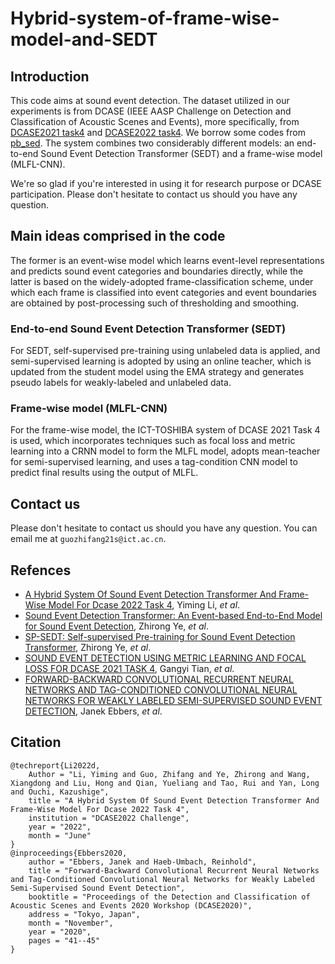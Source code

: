 # Hybrid-system-of-frame-wise-model-and-SEDT
## Introduction
This code aims at sound event detection. The dataset utilized in our experiments is from DCASE (IEEE AASP Challenge on Detection and Classification of Acoustic Scenes and Events), more specifically, from [DCASE2021 task4](https://dcase.community/challenge2021/task-sound-event-detection-and-separation-in-domestic-environments) and [DCASE2022 task4](https://dcase.community/challenge2022/task-sound-event-detection-in-domestic-environments#evaluation-set). We borrow some codes from [pb_sed](https://github.com/fgnt/pb_sed/tree/0ce516e4c49c77656ff6aee200f45040b7d0eb83). The system combines two considerably different models: an end-to-end Sound Event Detection Transformer (SEDT) and a frame-wise model (MLFL-CNN).

We're so glad if you're interested in using it for research purpose or DCASE participation. Please don't hesitate to contact us should you have any question.

## Main ideas comprised in the code
The former is an event-wise model which learns event-level representations and predicts sound event categories and boundaries directly, while the latter is based on the widely-adopted frame-classification scheme, under which each frame is classified into event categories and event boundaries are obtained by post-processing such of thresholding and smoothing. 
### End-to-end Sound Event Detection Transformer (SEDT)
For SEDT, self-supervised pre-training using unlabeled data is applied, and semi-supervised learning is adopted by using an online teacher, which is updated from the student model using the EMA strategy and generates pseudo labels for weakly-labeled and unlabeled data. 
### Frame-wise model (MLFL-CNN)
For the frame-wise model, the ICT-TOSHIBA system of DCASE 2021 Task 4 is used, which incorporates techniques such as focal loss and metric learning into a CRNN model to form the MLFL model, adopts mean-teacher for semi-supervised learning, and uses a tag-condition CNN model to predict final results using the output of MLFL. 

## Contact us
Please don't hesitate to contact us should you have any question. You can email me at `guozhifang21s@ict.ac.cn`.

## Refences
- [A Hybrid System Of Sound Event Detection Transformer And Frame-Wise Model For Dcase 2022 Task 4](https://dcase.community/documents/challenge2022/technical_reports/DCASE2022_Li_98_t4.pdf), Yiming Li, *et al*.
- [Sound Event Detection Transformer: An Event-based End-to-End Model for Sound Event Detection](https://arxiv.org/pdf/2111.15222.pdf), Zhirong Ye, *et al*.
- [SP-SEDT: Self-supervised Pre-training for Sound Event Detection Transformer](https://arxiv.org/pdf/2111.15222.pdf), Zhirong Ye, *et al*.
- [SOUND EVENT DETECTION USING METRIC LEARNING AND FOCAL LOSS FOR DCASE 2021 TASK 4](https://dcase.community/documents/challenge2021/technical_reports/DCASE2021_Tian_130_t4.pdf), Gangyi Tian, *et al*.
- [FORWARD-BACKWARD CONVOLUTIONAL RECURRENT NEURAL NETWORKS AND
TAG-CONDITIONED CONVOLUTIONAL NEURAL NETWORKS FOR
WEAKLY LABELED SEMI-SUPERVISED SOUND EVENT DETECTION](https://dcase.community/documents/workshop2020/proceedings/DCASE2020Workshop_Ebbers_69.pdf), Janek Ebbers, *et al*.

## Citation
```
@techreport{Li2022d,
    Author = "Li, Yiming and Guo, Zhifang and Ye, Zhirong and Wang, Xiangdong and Liu, Hong and Qian, Yueliang and Tao, Rui and Yan, Long and Ouchi, Kazushige",
    title = "A Hybrid System Of Sound Event Detection Transformer And Frame-Wise Model For Dcase 2022 Task 4",
    institution = "DCASE2022 Challenge",
    year = "2022",
    month = "June"
}
@inproceedings{Ebbers2020,
    author = "Ebbers, Janek and Haeb-Umbach, Reinhold",
    title = "Forward-Backward Convolutional Recurrent Neural Networks and Tag-Conditioned Convolutional Neural Networks for Weakly Labeled Semi-Supervised Sound Event Detection",
    booktitle = "Proceedings of the Detection and Classification of Acoustic Scenes and Events 2020 Workshop (DCASE2020)",
    address = "Tokyo, Japan",
    month = "November",
    year = "2020",
    pages = "41--45"
}
```
